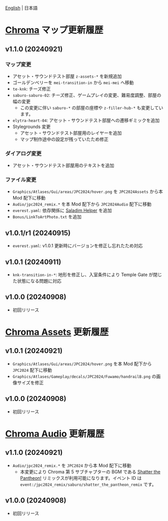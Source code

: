 
[English]( CHANGELOG.md ) | 日本語


# [Chroma]( https://gamebanana.com/mods/540927 ) マップ更新履歴

## v1.1.0 (20240921)

### マップ変更

- アセット・サウンドテスト部屋 `z-assets-*` を新規追加
- ゴールデンベリーを `mei-transition-in` から `mei-mei` へ移動
- `te-knk`: チーズ修正
- `saburo-saburo-02`: チーズ修正、ゲームプレイの変更、難易度調整、部屋の幅の変更
  - この変更に伴い `saburo-*` の部屋の座標や `z-filler-hub-*` も変更しています。
- `elytra-heart-04`: アセット・サウンドテスト部屋への遷移ギミックを追加
- Stylegrounds 変更
  - アセット・サウンドテスト部屋用のレイヤーを追加
  - マップ制作途中の設定が残っていたため修正

### ダイアログ変更

- アセット・サウンドテスト部屋用のテキストを追加

### ファイル変更

- `Graphics/Atlases/Gui/areas/JPC2024/hover.png` を `JPC2024Assets` から本 Mod 配下に移動
- `Audio/jpc2024_remix.*` を本 Mod 配下から `JPC2024Audio` 配下に移動
- `everest.yaml`: 依存関係に [Saladim Helper]( https://gamebanana.com/mods/472134 ) を追加
- `Bonus/LinkToArtPhoto.txt` を追加

## v1.0.1/r1 (20240915)

- `everest.yaml`: v1.0.1 更新時にバージョンを修正し忘れたため対応

## v1.0.1 (20240911)

- `knk-transition-in-*`: 地形を修正し、入室条件により Temple Gate が閉じた状態になる問題に対応

## v1.0.0 (20240908)

- 初回リリース


# [Chroma Assets]( https://gamebanana.com/mods/540928 ) 更新履歴

## v1.0.1 (20240921)

- `Graphics/Atlases/Gui/areas/JPC2024/hover.png` を本 Mod 配下から `JPC2024` 配下に移動
- `Graphics/Atlases/Gameplay/decals/JPC2024/Fuwamo/handrailB.png` の画像サイズを修正

## v1.0.0 (20240908)

- 初回リリース


# [Chroma Audio]( https://gamebanana.com/mods/540930 ) 更新履歴

## v1.1.0 (20240921)

- `Audio/jpc2024_remix.*` を `JPC2024` から本 Mod 配下に移動
  - 本変更により Chroma 第 5 サブチャプターの BGM である [Shatter the Pantheon!]( https://celestestrawberryjam.bandcamp.com/track/shatter-the-pantheon ) リミックスが利用可能になります。イベント ID は `event:/jpc2024_remix/saburo/shatter_the_pantheon_remix` です。

## v1.0.0 (20240908)

- 初回リリース

